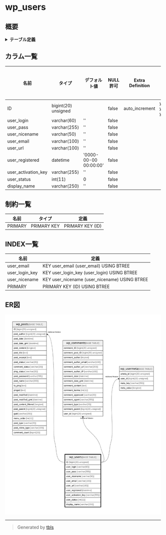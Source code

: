 # wp_users

## 概要

<details>
<summary><strong>テーブル定義</strong></summary>

```sql
CREATE TABLE `wp_users` (
  `ID` bigint(20) unsigned NOT NULL AUTO_INCREMENT,
  `user_login` varchar(60) NOT NULL DEFAULT '',
  `user_pass` varchar(255) NOT NULL DEFAULT '',
  `user_nicename` varchar(50) NOT NULL DEFAULT '',
  `user_email` varchar(100) NOT NULL DEFAULT '',
  `user_url` varchar(100) NOT NULL DEFAULT '',
  `user_registered` datetime NOT NULL DEFAULT '0000-00-00 00:00:00',
  `user_activation_key` varchar(255) NOT NULL DEFAULT '',
  `user_status` int(11) NOT NULL DEFAULT 0,
  `display_name` varchar(250) NOT NULL DEFAULT '',
  PRIMARY KEY (`ID`),
  KEY `user_login_key` (`user_login`),
  KEY `user_nicename` (`user_nicename`),
  KEY `user_email` (`user_email`)
) ENGINE=InnoDB AUTO_INCREMENT=[Redacted by tbls] DEFAULT CHARSET=utf8mb4 COLLATE=utf8mb4_unicode_520_ci
```

</details>

## カラム一覧

| 名前                  | タイプ                 | デフォルト値                | NULL許可   | Extra Definition | 子テーブル                                                                               | 親テーブル      | コメント     |
| ------------------- | ------------------- | --------------------- | -------- | ---------------- | ----------------------------------------------------------------------------------- | ---------- | -------- |
| ID                  | bigint(20) unsigned |                       | false    | auto_increment   | [wp_posts](wp_posts.md) [wp_comments](wp_comments.md) [wp_usermeta](wp_usermeta.md) |            |          |
| user_login          | varchar(60)         | ''                    | false    |                  |                                                                                     |            |          |
| user_pass           | varchar(255)        | ''                    | false    |                  |                                                                                     |            |          |
| user_nicename       | varchar(50)         | ''                    | false    |                  |                                                                                     |            |          |
| user_email          | varchar(100)        | ''                    | false    |                  |                                                                                     |            |          |
| user_url            | varchar(100)        | ''                    | false    |                  |                                                                                     |            |          |
| user_registered     | datetime            | '0000-00-00 00:00:00' | false    |                  |                                                                                     |            |          |
| user_activation_key | varchar(255)        | ''                    | false    |                  |                                                                                     |            |          |
| user_status         | int(11)             | 0                     | false    |                  |                                                                                     |            |          |
| display_name        | varchar(250)        | ''                    | false    |                  |                                                                                     |            |          |

## 制約一覧

| 名前      | タイプ         | 定義               |
| ------- | ----------- | ---------------- |
| PRIMARY | PRIMARY KEY | PRIMARY KEY (ID) |

## INDEX一覧

| 名前             | 定義                                            |
| -------------- | --------------------------------------------- |
| user_email     | KEY user_email (user_email) USING BTREE       |
| user_login_key | KEY user_login_key (user_login) USING BTREE   |
| user_nicename  | KEY user_nicename (user_nicename) USING BTREE |
| PRIMARY        | PRIMARY KEY (ID) USING BTREE                  |

## ER図

![er](wp_users.svg)

---

> Generated by [tbls](https://github.com/k1LoW/tbls)
